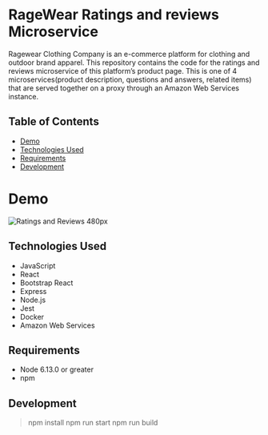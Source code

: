 # RageWear Ratings and reviews Microservice
Ragewear Clothing Company is an e-commerce platform for clothing and outdoor brand apparel. This repository contains the code for the ratings and reviews microservice of this platform’s product page. This is one of 4 microservices(product description, questions and answers, related items) that are served together on a proxy through an Amazon Web Services instance.

## Table of Contents

* [Demo](#demo)
* [Technologies Used](#technologies-used)
* [Requirements](#requirements)
* [Development](#development)

# Demo
![Ratings and Reviews 480px](https://user-images.githubusercontent.com/65146641/99998190-84f7ed00-2d7b-11eb-80e4-b941f3859db0.gif)

## Technologies Used
- JavaScript
- React
- Bootstrap React
- Express
- Node.js
- Jest
- Docker
- Amazon Web Services

## Requirements
- Node 6.13.0 or greater
- npm

## Development
  	
> npm install
> npm run start
> npm run build


